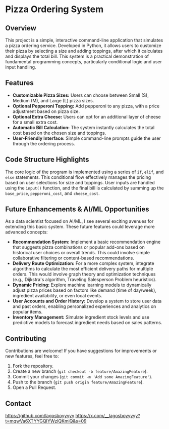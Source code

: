 # Pizza Ordering System

## Overview
This project is a simple, interactive command-line application that simulates a pizza ordering service. Developed in Python, it allows users to customize their pizza by selecting a size and adding toppings, after which it calculates and displays the total bill. This system is a practical demonstration of fundamental programming concepts, particularly conditional logic and user input handling.

## Features
* **Customizable Pizza Sizes:** Users can choose between Small (S), Medium (M), and Large (L) pizza sizes.
* **Optional Pepperoni Topping:** Add pepperoni to any pizza, with a price adjustment based on pizza size.
* **Optional Extra Cheese:** Users can opt for an additional layer of cheese for a small extra cost.
* **Automatic Bill Calculation:** The system instantly calculates the total cost based on the chosen size and toppings.
* **User-Friendly Interface:** Simple command-line prompts guide the user through the ordering process.

## Code Structure Highlights
The core logic of the program is implemented using a series of `if`, `elif`, and `else` statements. This conditional flow effectively manages the pricing based on user selections for size and toppings. User inputs are handled using the `input()` function, and the final bill is calculated by summing up the `base_price`, `pepperoni_cost`, and `cheese_cost`.

## Future Enhancements & AI/ML Opportunities
As a data scientist focused on AI/ML, I see several exciting avenues for extending this basic system. These future features could leverage more advanced concepts:

* **Recommendation System:** Implement a basic recommendation engine that suggests pizza combinations or popular add-ons based on historical user choices or overall trends. This could involve simple collaborative filtering or content-based recommendations.
* **Delivery Route Optimization:** For a more complex system, integrate algorithms to calculate the most efficient delivery paths for multiple orders. This would involve graph theory and optimization techniques (e.g., Dijkstra's algorithm, Traveling Salesperson Problem heuristics).
* **Dynamic Pricing:** Explore machine learning models to dynamically adjust pizza prices based on factors like demand (time of day/week), ingredient availability, or even local events.
* **User Accounts and Order History:** Develop a system to store user data and past orders, enabling personalized experiences and analytics on popular items.
* **Inventory Management:** Simulate ingredient stock levels and use predictive models to forecast ingredient needs based on sales patterns.

## Contributing
Contributions are welcome! If you have suggestions for improvements or new features, feel free to:
1.  Fork the repository.
2.  Create a new branch (`git checkout -b feature/AmazingFeature`).
3.  Commit your changes (`git commit -m 'Add some AmazingFeature'`).
4.  Push to the branch (`git push origin feature/AmazingFeature`).
5.  Open a Pull Request.

## Contact
https://github.com/lagosboyyyyy
https://x.com/__lagosboyyyyy?t=mqwVa6XTYYGQIYWzlQKmiQ&s=09

